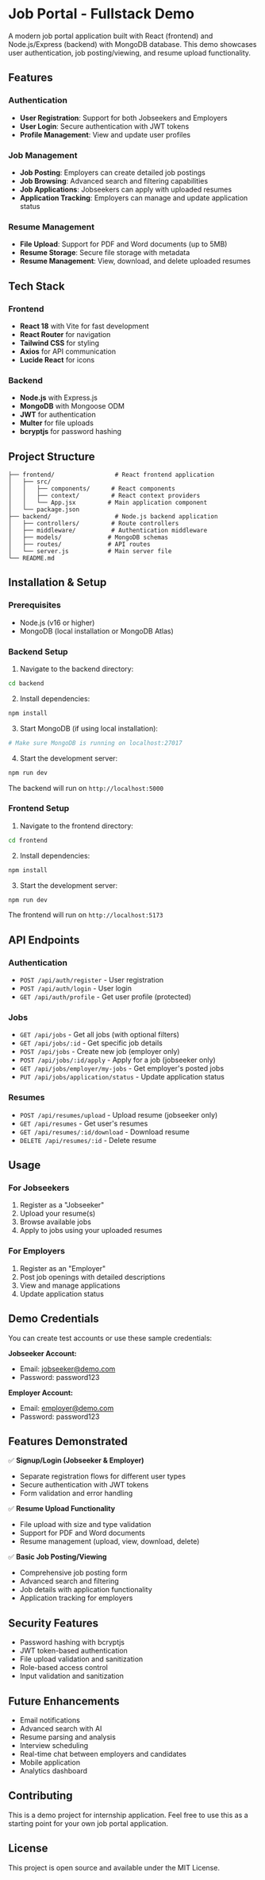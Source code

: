 # Job Portal - Fullstack Demo

A modern job portal application built with React (frontend) and Node.js/Express (backend) with MongoDB database. This demo showcases user authentication, job posting/viewing, and resume upload functionality.

## Features

### Authentication
- **User Registration**: Support for both Jobseekers and Employers
- **User Login**: Secure authentication with JWT tokens
- **Profile Management**: View and update user profiles

### Job Management
- **Job Posting**: Employers can create detailed job postings
- **Job Browsing**: Advanced search and filtering capabilities
- **Job Applications**: Jobseekers can apply with uploaded resumes
- **Application Tracking**: Employers can manage and update application status

### Resume Management
- **File Upload**: Support for PDF and Word documents (up to 5MB)
- **Resume Storage**: Secure file storage with metadata
- **Resume Management**: View, download, and delete uploaded resumes

## Tech Stack

### Frontend
- **React 18** with Vite for fast development
- **React Router** for navigation
- **Tailwind CSS** for styling
- **Axios** for API communication
- **Lucide React** for icons

### Backend
- **Node.js** with Express.js
- **MongoDB** with Mongoose ODM
- **JWT** for authentication
- **Multer** for file uploads
- **bcryptjs** for password hashing

## Project Structure

```
├── frontend/                 # React frontend application
│   ├── src/
│   │   ├── components/      # React components
│   │   ├── context/         # React context providers
│   │   └── App.jsx         # Main application component
│   └── package.json
├── backend/                  # Node.js backend application
│   ├── controllers/         # Route controllers
│   ├── middleware/          # Authentication middleware
│   ├── models/             # MongoDB schemas
│   ├── routes/             # API routes
│   └── server.js           # Main server file
└── README.md
```

## Installation & Setup

### Prerequisites
- Node.js (v16 or higher)
- MongoDB (local installation or MongoDB Atlas)

### Backend Setup

1. Navigate to the backend directory:
```bash
cd backend
```

2. Install dependencies:
```bash
npm install
```

3. Start MongoDB (if using local installation):
```bash
# Make sure MongoDB is running on localhost:27017
```

4. Start the development server:
```bash
npm run dev
```

The backend will run on `http://localhost:5000`

### Frontend Setup

1. Navigate to the frontend directory:
```bash
cd frontend
```

2. Install dependencies:
```bash
npm install
```

3. Start the development server:
```bash
npm run dev
```

The frontend will run on `http://localhost:5173`

## API Endpoints

### Authentication
- `POST /api/auth/register` - User registration
- `POST /api/auth/login` - User login
- `GET /api/auth/profile` - Get user profile (protected)

### Jobs
- `GET /api/jobs` - Get all jobs (with optional filters)
- `GET /api/jobs/:id` - Get specific job details
- `POST /api/jobs` - Create new job (employer only)
- `POST /api/jobs/:id/apply` - Apply for a job (jobseeker only)
- `GET /api/jobs/employer/my-jobs` - Get employer's posted jobs
- `PUT /api/jobs/application/status` - Update application status

### Resumes
- `POST /api/resumes/upload` - Upload resume (jobseeker only)
- `GET /api/resumes` - Get user's resumes
- `GET /api/resumes/:id/download` - Download resume
- `DELETE /api/resumes/:id` - Delete resume

## Usage

### For Jobseekers
1. Register as a "Jobseeker"
2. Upload your resume(s)
3. Browse available jobs
4. Apply to jobs using your uploaded resumes

### For Employers
1. Register as an "Employer"
2. Post job openings with detailed descriptions
3. View and manage applications
4. Update application status

## Demo Credentials

You can create test accounts or use these sample credentials:

**Jobseeker Account:**
- Email: jobseeker@demo.com
- Password: password123

**Employer Account:**
- Email: employer@demo.com
- Password: password123

## Features Demonstrated

✅ **Signup/Login (Jobseeker & Employer)**
- Separate registration flows for different user types
- Secure authentication with JWT tokens
- Form validation and error handling

✅ **Resume Upload Functionality**
- File upload with size and type validation
- Support for PDF and Word documents
- Resume management (upload, view, download, delete)

✅ **Basic Job Posting/Viewing**
- Comprehensive job posting form
- Advanced search and filtering
- Job details with application functionality
- Application tracking for employers

## Security Features

- Password hashing with bcryptjs
- JWT token-based authentication
- File upload validation and sanitization
- Role-based access control
- Input validation and sanitization

## Future Enhancements

- Email notifications
- Advanced search with AI
- Resume parsing and analysis
- Interview scheduling
- Real-time chat between employers and candidates
- Mobile application
- Analytics dashboard

## Contributing

This is a demo project for internship application. Feel free to use this as a starting point for your own job portal application.

## License

This project is open source and available under the MIT License. 